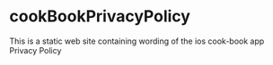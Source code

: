 # cookBookPrivacyPolicy
This is a static web site containing wording of the ios cook-book app Privacy Policy
